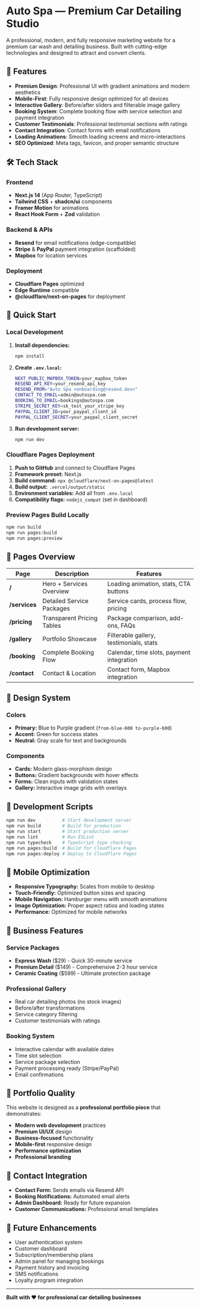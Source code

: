# Auto Spa — Premium Car Detailing Studio

A professional, modern, and fully responsive marketing website for a premium car wash and detailing business. Built with cutting-edge technologies and designed to attract and convert clients.

## 🚗 Features

- **Premium Design**: Professional UI with gradient animations and modern aesthetics
- **Mobile-First**: Fully responsive design optimized for all devices
- **Interactive Gallery**: Before/after sliders and filterable image gallery
- **Booking System**: Complete booking flow with service selection and payment integration
- **Customer Testimonials**: Professional testimonial sections with ratings
- **Contact Integration**: Contact forms with email notifications
- **Loading Animations**: Smooth loading screens and micro-interactions
- **SEO Optimized**: Meta tags, favicon, and proper semantic structure

## 🛠 Tech Stack

### Frontend
- **Next.js 14** (App Router, TypeScript)
- **Tailwind CSS** + **shadcn/ui** components
- **Framer Motion** for animations
- **React Hook Form** + **Zod** validation

### Backend & APIs
- **Resend** for email notifications (edge-compatible)
- **Stripe** & **PayPal** payment integration (scaffolded)
- **Mapbox** for location services

### Deployment
- **Cloudflare Pages** optimized
- **Edge Runtime** compatible
- **@cloudflare/next-on-pages** for deployment

## 🚀 Quick Start

### Local Development

1. **Install dependencies:**
   ```bash
   npm install
   ```

2. **Create `.env.local`:**
   ```bash
   NEXT_PUBLIC_MAPBOX_TOKEN=your_mapbox_token
   RESEND_API_KEY=your_resend_api_key
   RESEND_FROM="Auto Spa <onboarding@resend.dev>"
   CONTACT_TO_EMAIL=admin@autospa.com
   BOOKING_TO_EMAIL=bookings@autospa.com
   STRIPE_SECRET_KEY=sk_test_your_stripe_key
   PAYPAL_CLIENT_ID=your_paypal_client_id
   PAYPAL_CLIENT_SECRET=your_paypal_client_secret
   ```

3. **Run development server:**
   ```bash
   npm run dev
   ```

### Cloudflare Pages Deployment

1. **Push to GitHub** and connect to Cloudflare Pages
2. **Framework preset:** Next.js
3. **Build command:** `npx @cloudflare/next-on-pages@latest`
4. **Build output:** `.vercel/output/static`
5. **Environment variables:** Add all from `.env.local`
6. **Compatibility flags:** `nodejs_compat` (set in dashboard)

### Preview Pages Build Locally
```bash
npm run build
npm run pages:build
npm run pages:preview
```

## 📄 Pages Overview

| Page | Description | Features |
|------|-------------|----------|
| **/** | Hero + Services Overview | Loading animation, stats, CTA buttons |
| **/services** | Detailed Service Packages | Service cards, process flow, pricing |
| **/pricing** | Transparent Pricing Tables | Package comparison, add-ons, FAQs |
| **/gallery** | Portfolio Showcase | Filterable gallery, testimonials, stats |
| **/booking** | Complete Booking Flow | Calendar, time slots, payment integration |
| **/contact** | Contact & Location | Contact form, Mapbox integration |

## 🎨 Design System

### Colors
- **Primary:** Blue to Purple gradient (`from-blue-600 to-purple-600`)
- **Accent:** Green for success states
- **Neutral:** Gray scale for text and backgrounds

### Components
- **Cards:** Modern glass-morphism design
- **Buttons:** Gradient backgrounds with hover effects
- **Forms:** Clean inputs with validation states
- **Gallery:** Interactive image grids with overlays

## 🔧 Development Scripts

```bash
npm run dev          # Start development server
npm run build        # Build for production
npm run start        # Start production server
npm run lint         # Run ESLint
npm run typecheck    # TypeScript type checking
npm run pages:build  # Build for Cloudflare Pages
npm run pages:deploy # Deploy to Cloudflare Pages
```

## 📱 Mobile Optimization

- **Responsive Typography:** Scales from mobile to desktop
- **Touch-Friendly:** Optimized button sizes and spacing
- **Mobile Navigation:** Hamburger menu with smooth animations
- **Image Optimization:** Proper aspect ratios and loading states
- **Performance:** Optimized for mobile networks

## 🎯 Business Features

### Service Packages
- **Express Wash** ($29) - Quick 30-minute service
- **Premium Detail** ($149) - Comprehensive 2-3 hour service
- **Ceramic Coating** ($599) - Ultimate protection package

### Professional Gallery
- Real car detailing photos (no stock images)
- Before/after transformations
- Service category filtering
- Customer testimonials with ratings

### Booking System
- Interactive calendar with available dates
- Time slot selection
- Service package selection
- Payment processing ready (Stripe/PayPal)
- Email confirmations

## 🌟 Portfolio Quality

This website is designed as a **professional portfolio piece** that demonstrates:

- **Modern web development** practices
- **Premium UI/UX** design
- **Business-focused** functionality
- **Mobile-first** responsive design
- **Performance optimization**
- **Professional branding**

## 📧 Contact Integration

- **Contact Form:** Sends emails via Resend API
- **Booking Notifications:** Automated email alerts
- **Admin Dashboard:** Ready for future expansion
- **Customer Communications:** Professional email templates

## 🔮 Future Enhancements

- User authentication system
- Customer dashboard
- Subscription/membership plans
- Admin panel for managing bookings
- Payment history and invoicing
- SMS notifications
- Loyalty program integration

---

**Built with ❤️ for professional car detailing businesses**